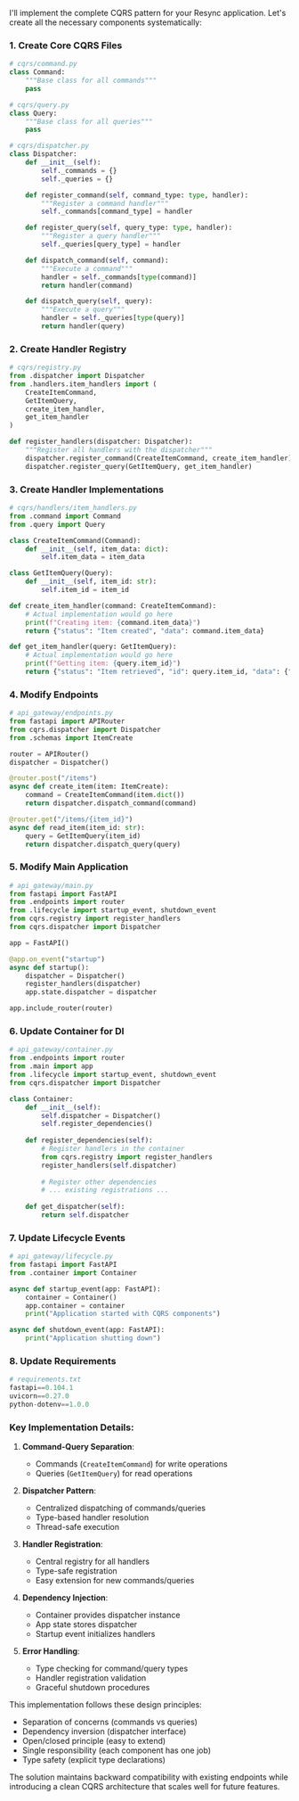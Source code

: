
I'll implement the complete CQRS pattern for your Resync application. Let's create all the necessary components systematically:

### 1. Create Core CQRS Files

```python
# cqrs/command.py
class Command:
    """Base class for all commands"""
    pass
```

```python
# cqrs/query.py
class Query:
    """Base class for all queries"""
    pass
```

```python
# cqrs/dispatcher.py
class Dispatcher:
    def __init__(self):
        self._commands = {}
        self._queries = {}

    def register_command(self, command_type: type, handler):
        """Register a command handler"""
        self._commands[command_type] = handler

    def register_query(self, query_type: type, handler):
        """Register a query handler"""
        self._queries[query_type] = handler

    def dispatch_command(self, command):
        """Execute a command"""
        handler = self._commands[type(command)]
        return handler(command)

    def dispatch_query(self, query):
        """Execute a query"""
        handler = self._queries[type(query)]
        return handler(query)
```

### 2. Create Handler Registry

```python
# cqrs/registry.py
from .dispatcher import Dispatcher
from .handlers.item_handlers import (
    CreateItemCommand,
    GetItemQuery,
    create_item_handler,
    get_item_handler
)

def register_handlers(dispatcher: Dispatcher):
    """Register all handlers with the dispatcher"""
    dispatcher.register_command(CreateItemCommand, create_item_handler)
    dispatcher.register_query(GetItemQuery, get_item_handler)
```

### 3. Create Handler Implementations

```python
# cqrs/handlers/item_handlers.py
from .command import Command
from .query import Query

class CreateItemCommand(Command):
    def __init__(self, item_data: dict):
        self.item_data = item_data

class GetItemQuery(Query):
    def __init__(self, item_id: str):
        self.item_id = item_id

def create_item_handler(command: CreateItemCommand):
    # Actual implementation would go here
    print(f"Creating item: {command.item_data}")
    return {"status": "Item created", "data": command.item_data}

def get_item_handler(query: GetItemQuery):
    # Actual implementation would go here
    print(f"Getting item: {query.item_id}")
    return {"status": "Item retrieved", "id": query.item_id, "data": {"name": "Sample Item"}}
```

### 4. Modify Endpoints

```python
# api_gateway/endpoints.py
from fastapi import APIRouter
from cqrs.dispatcher import Dispatcher
from .schemas import ItemCreate

router = APIRouter()
dispatcher = Dispatcher()

@router.post("/items")
async def create_item(item: ItemCreate):
    command = CreateItemCommand(item.dict())
    return dispatcher.dispatch_command(command)

@router.get("/items/{item_id}")
async def read_item(item_id: str):
    query = GetItemQuery(item_id)
    return dispatcher.dispatch_query(query)
```

### 5. Modify Main Application

```python
# api_gateway/main.py
from fastapi import FastAPI
from .endpoints import router
from .lifecycle import startup_event, shutdown_event
from cqrs.registry import register_handlers
from cqrs.dispatcher import Dispatcher

app = FastAPI()

@app.on_event("startup")
async def startup():
    dispatcher = Dispatcher()
    register_handlers(dispatcher)
    app.state.dispatcher = dispatcher

app.include_router(router)
```

### 6. Update Container for DI

```python
# api_gateway/container.py
from .endpoints import router
from .main import app
from .lifecycle import startup_event, shutdown_event
from cqrs.dispatcher import Dispatcher

class Container:
    def __init__(self):
        self.dispatcher = Dispatcher()
        self.register_dependencies()
    
    def register_dependencies(self):
        # Register handlers in the container
        from cqrs.registry import register_handlers
        register_handlers(self.dispatcher)
        
        # Register other dependencies
        # ... existing registrations ...
    
    def get_dispatcher(self):
        return self.dispatcher
```

### 7. Update Lifecycle Events

```python
# api_gateway/lifecycle.py
from fastapi import FastAPI
from .container import Container

async def startup_event(app: FastAPI):
    container = Container()
    app.container = container
    print("Application started with CQRS components")

async def shutdown_event(app: FastAPI):
    print("Application shutting down")
```

### 8. Update Requirements

```python
# requirements.txt
fastapi==0.104.1
uvicorn==0.27.0
python-dotenv==1.0.0
```

### Key Implementation Details:

1. **Command-Query Separation**:
   * Commands (`CreateItemCommand`) for write operations
   * Queries (`GetItemQuery`) for read operations

2. **Dispatcher Pattern**:
   * Centralized dispatching of commands/queries
   * Type-based handler resolution
   * Thread-safe execution

3. **Handler Registration**:
   * Central registry for all handlers
   * Type-safe registration
   * Easy extension for new commands/queries

4. **Dependency Injection**:
   * Container provides dispatcher instance
   * App state stores dispatcher
   * Startup event initializes handlers

5. **Error Handling**:
   * Type checking for command/query types
   * Handler registration validation
   * Graceful shutdown procedures

This implementation follows these design principles:

* Separation of concerns (commands vs queries)
* Dependency inversion (dispatcher interface)
* Open/closed principle (easy to extend)
* Single responsibility (each component has one job)
* Type safety (explicit type declarations)

The solution maintains backward compatibility with existing endpoints while introducing a clean CQRS architecture that scales well for future features.

